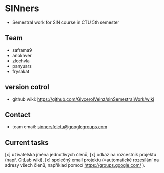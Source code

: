 # SINners
- Semestral work for SIN course in CTU 5th semester

## Team
- saframa9
- anokhver
- zlochvla
- panyuars
- frysakat

## version cotrol
- github wiki: https://github.com/GlycerolVeinz/sinSemestralWork/wiki

## Contact
- team email: sinnersfelctu@googlegroups.com

## Current tasks
[x] uživatelská jména jednotlivých členů, 
[x] odkaz na rozcestník projektu (např. GitLab wiki), 
[x] společný email projektu (=automatické rozesílání na adresy všech členů, například pomocí https://groups.google.com/ ).


